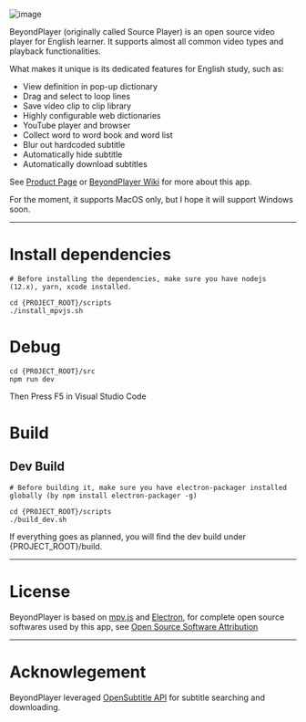 ![image](https://user-images.githubusercontent.com/44904628/153615541-ddd54ca1-aed6-4834-9ea6-d785691f4ea6.png)


BeyondPlayer (originally called Source Player) is an open source video player for English learner. It supports almost all common video types and playback functionalities.

What makes it unique is its dedicated features for English study, such as:

-   View definition in pop-up dictionary
-   Drag and select to loop lines
-   Save video clip to clip library
-   Highly configurable web dictionaries
-   YouTube player and browser
-   Collect word to word book and word list
-   Blur out hardcoded subtitle
-   Automatically hide subtitle
-   Automatically download subtitles

See [Product Page](https://circleapps.co/) or [BeyondPlayer Wiki](https://github.com/circleapps/beyondplayer/wiki) for more about this app.

For the moment, it supports MacOS only, but I hope it will support Windows soon.

---

# Install dependencies

```
# Before installing the dependencies, make sure you have nodejs (12.x), yarn, xcode installed.

cd {PROJECT_ROOT}/scripts
./install_mpvjs.sh
```

# Debug

```
cd {PROJECT_ROOT}/src
npm run dev
```

Then Press F5 in Visual Studio Code

# Build

## Dev Build

```
# Before building it, make sure you have electron-packager installed globally (by npm install electron-packager -g)

cd {PROJECT_ROOT}/scripts
./build_dev.sh
```

If everything goes as planned, you will find the dev build under {PROJECT_ROOT}/build.

---

# License

BeyondPlayer is based on [mpv.js](https://github.com/Kagami/mpv.js/) and [Electron](https://electronjs.org/), for complete open source softwares used by this app, see
[Open Source Software Attribution](https://github.com/circleapps/sourceplayer/wiki/Open-Source-Software-Attribution)

---

# Acknowlegement

BeyondPlayer leveraged [OpenSubtitle API](https://opensubtitles.org) for subtitle searching and downloading.

